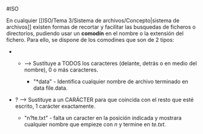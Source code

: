 #ISO

En cualquier [[ISO/Tema 3/Sistema de archivos/Concepto|sistema de archivos]] existen formas de recortar y facilitar las busquedas de ficheros o directorios,  pudiendo usar un **comodín** en el nombre o la extensión del fichero. Para ello, se dispone de los comodines que son de 2 tipos:

- * --> Sustituye a TODOS los caracteres (delante, detrás o en medio del nombre), 0 o más caracteres.
	
	- "\*data" - Identifica cualquier nombre de archivo terminado en data file.data.

- ? --> Sustituye a un CARÁCTER para que coincida con el resto que esté escrito, 1 carácter exactamente.
	
	* "n?te.txt" - falta un caracter en la posición indicada y mostrara cualquier nombre que empieze con *n* y termine en *te.txt*.